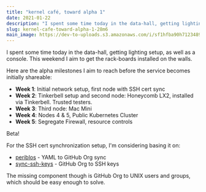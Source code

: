 ```yaml
---
title: "kernel café, toward alpha 1"
date: 2021-01-22
description: "I spent some time today in the data-hall, getting lighting setup, as well as a console. This weekend..."
slug: kernel-cafe-toward-alpha-1-28m6
main_image: https://dev-to-uploads.s3.amazonaws.com/i/sf1hfba90h7123489srl.jpg
---
```

I spent some time today in the data-hall, getting lighting setup, as well as a console. This weekend I aim to get the rack-boards installed on the walls.

Here are the alpha milestones I aim to reach before the service becomes initially shareable:

* **Week 1**: Initial network setup, first node with SSH cert sync 
* **Week 2**: Tinkerbell setup and second node: Honeycomb LX2, installed via Tinkerbell. Trusted testers.
* **Week 3**: Third node: Mac Mini
* **Week 4**: Nodes 4 & 5, Public Kubernetes Cluster
* **Week 5**: Segregate Firewall, resource controls

Beta!

For the SSH cert synchronization setup, I'm considering basing it on:

 * [periblos](https://github.com/kubernetes/test-infra/tree/master/prow/cmd/peribolos) - YAML to GitHub Org sync
 * [sync-ssh-keys](https://github.com/samber/sync-ssh-keys) - GitHub Org to SSH keys

The missing component though is GitHub Org to UNIX users and groups, which should be easy enough to solve.

